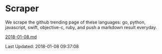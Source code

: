 # Scraper

We scrape the github trending page of these languages: go, python, javascript, swift, objective-c, ruby, and push a markdown result everyday.

[2018-01-08.md](https://github.com/henson/Scraper/blob/master/2018-01-08.md)

Last Updated: 2018-01-08 09:37:08